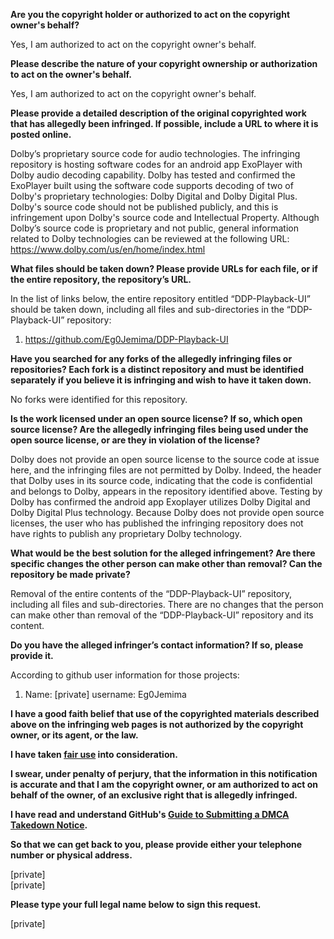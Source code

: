 **Are you the copyright holder or authorized to act on the copyright owner's behalf?**

Yes, I am authorized to act on the copyright owner's behalf.

**Please describe the nature of your copyright ownership or authorization to act on the owner's behalf.**

Yes, I am authorized to act on the copyright owner's behalf.

**Please provide a detailed description of the original copyrighted work that has allegedly been infringed. If possible, include a URL to where it is posted online.**

Dolby’s proprietary source code for audio technologies. The infringing repository is hosting software codes for an android app ExoPlayer with Dolby audio decoding capability. Dolby has tested and confirmed the ExoPlayer built using the software code supports decoding of two of Dolby's proprietary technologies: Dolby Digital and Dolby Digital Plus. Dolby's source code should not be published publicly, and this is infringement upon Dolby's source code and Intellectual Property. Although Dolby’s source code is proprietary and not public, general information related to Dolby technologies can be reviewed at the following URL: https://www.dolby.com/us/en/home/index.html

**What files should be taken down? Please provide URLs for each file, or if the entire repository, the repository’s URL.**

In the list of links below, the entire repository entitled “DDP-Playback-UI” should be taken down, including all files and sub-directories in the “DDP-Playback-UI” repository:

1. https://github.com/Eg0Jemima/DDP-Playback-UI

**Have you searched for any forks of the allegedly infringing files or repositories? Each fork is a distinct repository and must be identified separately if you believe it is infringing and wish to have it taken down.**

No forks were identified for this repository.

**Is the work licensed under an open source license? If so, which open source license? Are the allegedly infringing files being used under the open source license, or are they in violation of the license?**

Dolby does not provide an open source license to the source code at issue here, and the infringing files are not permitted by Dolby. Indeed, the header that Dolby uses in its source code, indicating that the code is confidential and belongs to Dolby, appears in the repository identified above. Testing by Dolby has confirmed the android app Exoplayer utilizes Dolby Digital and Dolby Digital Plus technology. Because Dolby does not provide open source licenses, the user who has published the infringing repository does not have rights to publish any proprietary Dolby technology.

**What would be the best solution for the alleged infringement? Are there specific changes the other person can make other than removal? Can the repository be made private?**

Removal of the entire contents of the “DDP-Playback-UI” repository, including all files and sub-directories. There are no changes that the person can make other than removal of the “DDP-Playback-UI” repository and its content.

**Do you have the alleged infringer’s contact information? If so, please provide it.**

According to github user information for those projects:

1. Name: [private] username: Eg0Jemima

**I have a good faith belief that use of the copyrighted materials described above on the infringing web pages is not authorized by the copyright owner, or its agent, or the law.**

**I have taken <a href="https://www.lumendatabase.org/topics/22">fair use</a> into consideration.**

**I swear, under penalty of perjury, that the information in this notification is accurate and that I am the copyright owner, or am authorized to act on behalf of the owner, of an exclusive right that is allegedly infringed.**

**I have read and understand GitHub's <a href="https://help.github.com/articles/guide-to-submitting-a-dmca-takedown-notice/">Guide to Submitting a DMCA Takedown Notice</a>.**

**So that we can get back to you, please provide either your telephone number or physical address.**

[private]  
[private]

**Please type your full legal name below to sign this request.**

[private]
